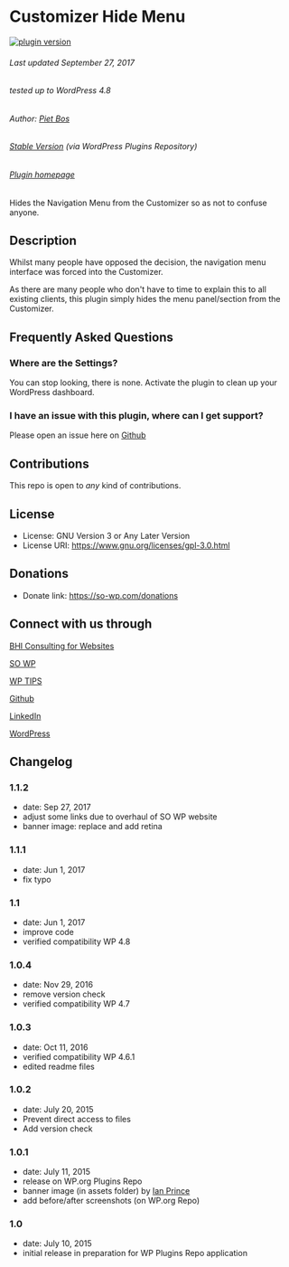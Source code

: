 # Customizer Hide Menu

[![plugin version](https://img.shields.io/wordpress/plugin/v/so-customizer-hide-menu.svg?style=flat-square)](http://wordpress.org/plugins/so-customizer-hide-menu)

###### Last updated September 27, 2017
###### tested up to WordPress 4.8
###### Author: [Piet Bos](https://github.com/senlin)
###### [Stable Version](https://wordpress.org/plugins/so-customizer-hide-menu/) (via WordPress Plugins Repository)
###### [Plugin homepage](https://so-wp.com/plugin/so-customizer-hide-menu)


Hides the Navigation Menu from the Customizer so as not to confuse anyone.

## Description

Whilst many people have opposed the decision, the navigation menu interface was forced into the Customizer.

As there are many people who don't have to time to explain this to all existing clients, this plugin simply hides the menu panel/section from the Customizer.

## Frequently Asked Questions

### Where are the Settings?

You can stop looking, there is none. Activate the plugin to clean up your WordPress dashboard.

### I have an issue with this plugin, where can I get support?

Please open an issue here on [Github](https://github.com/senlin/so-customizer-hide-menu/issues)

## Contributions

This repo is open to _any_ kind of contributions.

## License

* License: GNU Version 3 or Any Later Version
* License URI: https://www.gnu.org/licenses/gpl-3.0.html

## Donations

* Donate link: https://so-wp.com/donations

## Connect with us through

[BHI Consulting for Websites](https://bohanintl.com)

[SO WP](https://so-wp.com)

[WP TIPS](https://bohanintl.com/wptips/)

[Github](https://github.com/senlin) 

[LinkedIn](https://www.linkedin.com/in/pietbos) 

[WordPress](https://profiles.wordpress.org/senlin/) 


## Changelog

### 1.1.2

* date: Sep 27, 2017
* adjust some links due to overhaul of SO WP website
* banner image: replace and add retina

### 1.1.1

* date: Jun 1, 2017
* fix typo

### 1.1

* date: Jun 1, 2017
* improve code
* verified compatibility WP 4.8

### 1.0.4

* date: Nov 29, 2016
* remove version check
* verified compatibility WP 4.7

### 1.0.3

* date: Oct 11, 2016
* verified compatibility WP 4.6.1
* edited readme files

### 1.0.2

* date: July 20, 2015
* Prevent direct access to files
* Add version check

### 1.0.1

* date: July 11, 2015
* release on WP.org Plugins Repo
* banner image (in assets folder) by [Ian Prince](https://stocksnap.io/photo/XW6XEXTVFP)
* add before/after screenshots (on WP.org Repo)

### 1.0

* date: July 10, 2015
* initial release in preparation for WP Plugins Repo application
